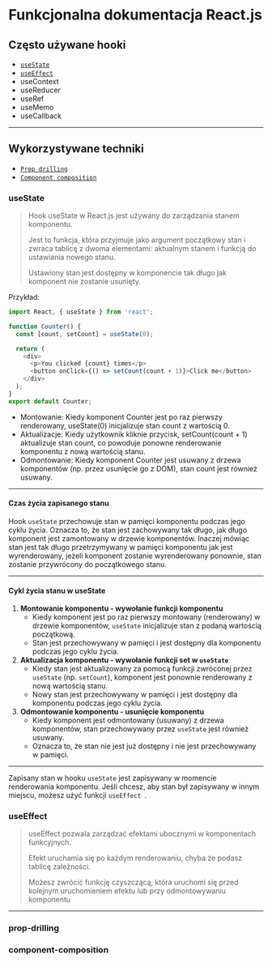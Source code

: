 # Funkcjonalna dokumentacja React.js

## Często używane hooki

- [`useState`](#usestate)
- [`useEffect`](#useeffect)
- useContext
- useReducer
- useRef
- useMemo
- useCallback

---

## Wykorzystywane techniki

- [`Prop drilling`](#prop-drilling)
- [`Component composition`](#component-composition)

### useState

> Hook useState w React.js jest używany do zarządzania stanem komponentu.
>
> Jest to funkcja, która przyjmuje jako argument początkowy stan i zwraca tablicę z dwoma elementami: aktualnym stanem i funkcją do ustawiania nowego stanu.
>
> Ustawiony stan jest dostępny w komponencie tak długo jak komponent nie zostanie usunięty.

Przykład:

```js
import React, { useState } from 'react';

function Counter() {
  const [count, setCount] = useState(0);

  return (
    <div>
      <p>You clicked {count} times</p>
      <button onClick={() => setCount(count + 1)}>Click me</button>
    </div>
  );
}
export default Counter;
```

- Montowanie: Kiedy komponent Counter jest po raz pierwszy renderowany, useState(0) inicjalizuje stan count z wartością 0.
- Aktualizacje: Kiedy użytkownik kliknie przycisk, setCount(count + 1) aktualizuje stan count, co powoduje ponowne renderowanie komponentu z nową wartością stanu.
- Odmontowanie: Kiedy komponent Counter jest usuwany z drzewa komponentów (np. przez usunięcie go z DOM), stan count jest również usuwany.

---

#### Czas życia zapisanego stanu

Hook `useState` przechowuje stan w pamięci komponentu podczas jego cyklu życia. Oznacza to, że stan jest zachowywany tak długo, jak długo komponent jest zamontowany w drzewie komponentów. Inaczej mówiąc stan jest tak długo przetrzymywany w pamięci komponentu jak jest wyrenderowany, jeżeli komponent zostanie wyrenderowany ponownie, stan zostanie przywrócony do początkowego stanu.

---

#### Cykl życia stanu w useState

1. **Montowanie komponentu - wywołanie funkcji komponentu**
   - Kiedy komponent jest po raz pierwszy montowany (renderowany) w drzewie komponentów, `useState` inicjalizuje stan z podaną wartością początkową.
   - Stan jest przechowywany w pamięci i jest dostępny dla komponentu podczas jego cyklu życia.
2. **Aktualizacja komponentu - wywołanie funkcji set w `useState`**
   - Kiedy stan jest aktualizowany za pomocą funkcji zwróconej przez `useState` (np. `setCount`), komponent jest ponownie renderowany z nową wartością stanu.
   - Nowy stan jest przechowywany w pamięci i jest dostępny dla komponentu podczas jego cyklu życia.
3. **Odmontowanie komponentu - usunięcie komponentu**
   - Kiedy komponent jest odmontowany (usuwany) z drzewa komponentów, stan przechowywany przez `useState` jest również usuwany.
   - Oznacza to, że stan nie jest już dostępny i nie jest przechowywany w pamięci.

---

Zapisany stan w hooku `useState` jest zapisywany w momencie renderowania komponentu. Jeśli chcesz, aby stan był zapisywany w innym miejscu, możesz użyć funkcji `useEffect `.

### useEffect

> useEffect pozwala zarządzać efektami ubocznymi w komponentach funkcyjnych.
>
> Efekt uruchamia się po każdym renderowaniu, chyba że podasz tablicę zależności.
>
> Możesz zwrócić funkcję czyszczącą, która uruchomi się przed kolejnym uruchomieniem efektu lub przy odmontowywaniu komponentu

---

### prop-drilling

### component-composition
